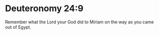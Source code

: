 # Deuteronomy 24:9

Remember what the Lord your God did to Miriam on the way as you came out of Egypt.
